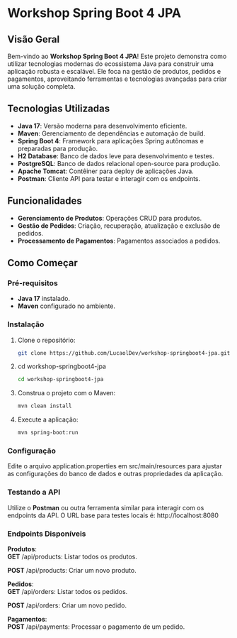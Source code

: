# Workshop Spring Boot 4 JPA

## Visão Geral

Bem-vindo ao **Workshop Spring Boot 4 JPA**! Este projeto demonstra como utilizar tecnologias modernas do ecossistema Java para construir uma aplicação robusta e escalável. Ele foca na gestão de produtos, pedidos e pagamentos, aproveitando ferramentas e tecnologias avançadas para criar uma solução completa.

## Tecnologias Utilizadas

- **Java 17**: Versão moderna para desenvolvimento eficiente.
- **Maven**: Gerenciamento de dependências e automação de build.
- **Spring Boot 4**: Framework para aplicações Spring autônomas e preparadas para produção.
- **H2 Database**: Banco de dados leve para desenvolvimento e testes.
- **PostgreSQL**: Banco de dados relacional open-source para produção.
- **Apache Tomcat**: Contêiner para deploy de aplicações Java.
- **Postman**: Cliente API para testar e interagir com os endpoints.

## Funcionalidades

- **Gerenciamento de Produtos**: Operações CRUD para produtos.
- **Gestão de Pedidos**: Criação, recuperação, atualização e exclusão de pedidos.
- **Processamento de Pagamentos**: Pagamentos associados a pedidos.

## Como Começar

### Pré-requisitos

- **Java 17** instalado.
- **Maven** configurado no ambiente.

### Instalação

1. Clone o repositório:

   ```bash
   git clone https://github.com/LucaolDev/workshop-springboot4-jpa.git
   ```

2. cd workshop-springboot4-jpa

   ```bash
   cd workshop-springboot4-jpa
   ```

3. Construa o projeto com o Maven:

   ```bash
   mvn clean install
   ```

4. Execute a aplicação:

   ```bash
   mvn spring-boot:run
   ```

### Configuração

Edite o arquivo application.properties em src/main/resources para ajustar as configurações do banco de dados e outras propriedades da aplicação.

### Testando a API

Utilize o **Postman** ou outra ferramenta similar para interagir com os endpoints da API. O URL base para testes locais é: http://localhost:8080

### Endpoints Disponíveis

**Produtos**:<br/>
**GET** /api/products: Listar todos os produtos.

**POST** /api/products: Criar um novo produto.

**Pedidos**:<br/>
**GET** /api/orders: Listar todos os pedidos.

**POST** /api/orders: Criar um novo pedido.

**Pagamentos**:<br/>
**POST** /api/payments: Processar o pagamento de um pedido.
